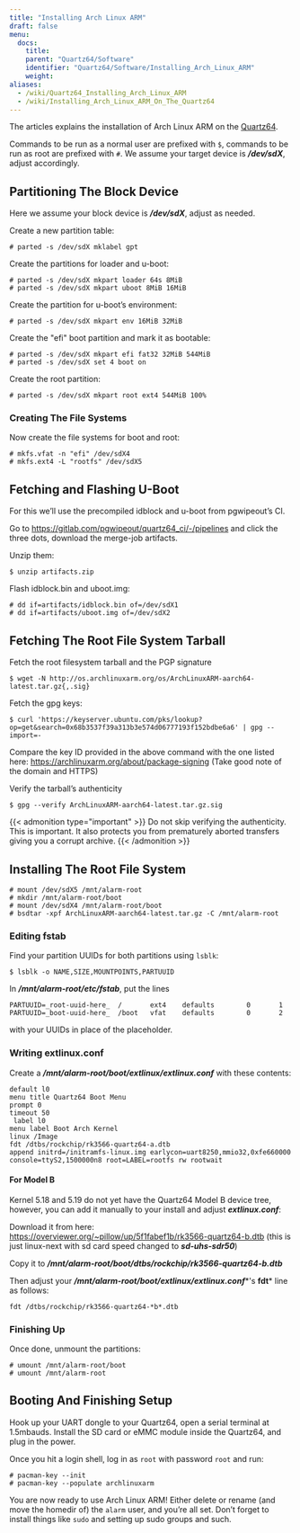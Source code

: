 ```yaml
---
title: "Installing Arch Linux ARM"
draft: false
menu:
  docs:
    title:
    parent: "Quartz64/Software"
    identifier: "Quartz64/Software/Installing_Arch_Linux_ARM"
    weight:
aliases:
  - /wiki/Quartz64_Installing_Arch_Linux_ARM
  - /wiki/Installing_Arch_Linux_ARM_On_The_Quartz64
---
```


The articles explains the installation of Arch Linux ARM on the [Quartz64](/documentation/Quartz64).

Commands to be run as a normal user are prefixed with `$`, commands to be run as root are prefixed with `#`. We assume your target device is ***/dev/sdX***, adjust accordingly.

## Partitioning The Block Device

Here we assume your block device is ***/dev/sdX***, adjust as needed.

Create a new partition table:

```console
# parted -s /dev/sdX mklabel gpt
```

Create the partitions for loader and u-boot:

```console
# parted -s /dev/sdX mkpart loader 64s 8MiB
# parted -s /dev/sdX mkpart uboot 8MiB 16MiB
```

Create the partition for u-boot’s environment:

```console
# parted -s /dev/sdX mkpart env 16MiB 32MiB
```

Create the "efi" boot partition and mark it as bootable:

```console
# parted -s /dev/sdX mkpart efi fat32 32MiB 544MiB
# parted -s /dev/sdX set 4 boot on
```

Create the root partition:

```console
# parted -s /dev/sdX mkpart root ext4 544MiB 100%
```

### Creating The File Systems

Now create the file systems for boot and root:

```console
# mkfs.vfat -n "efi" /dev/sdX4
# mkfs.ext4 -L "rootfs" /dev/sdX5
```

## Fetching and Flashing U-Boot

For this we’ll use the precompiled idblock and u-boot from pgwipeout’s CI.

Go to https://gitlab.com/pgwipeout/quartz64_ci/-/pipelines and click the three dots, download the merge-job artifacts.

Unzip them:

```console
$ unzip artifacts.zip
```

Flash idblock.bin and uboot.img:

```console
# dd if=artifacts/idblock.bin of=/dev/sdX1
# dd if=artifacts/uboot.img of=/dev/sdX2
```

## Fetching The Root File System Tarball

Fetch the root filesystem tarball and the PGP signature

```console
$ wget -N http://os.archlinuxarm.org/os/ArchLinuxARM-aarch64-latest.tar.gz{,.sig}
```

Fetch the gpg keys:

```console
$ curl 'https://keyserver.ubuntu.com/pks/lookup?op=get&search=0x68b3537f39a313b3e574d06777193f152bdbe6a6' | gpg --import=-
```

Compare the key ID provided in the above command with the one listed here: https://archlinuxarm.org/about/package-signing (Take good note of the domain and HTTPS)

Verify the tarball’s authenticity

```console
$ gpg --verify ArchLinuxARM-aarch64-latest.tar.gz.sig
```

{{< admonition type="important" >}}
 Do not skip verifying the authenticity. This is important. It also protects you from prematurely aborted transfers giving you a corrupt archive.
{{< /admonition >}}

## Installing The Root File System

```console
# mount /dev/sdX5 /mnt/alarm-root
# mkdir /mnt/alarm-root/boot
# mount /dev/sdX4 /mnt/alarm-root/boot
# bsdtar -xpf ArchLinuxARM-aarch64-latest.tar.gz -C /mnt/alarm-root
```

### Editing fstab

Find your partition UUIDs for both partitions using `lsblk`:

```console
$ lsblk -o NAME,SIZE,MOUNTPOINTS,PARTUUID
```

In ***/mnt/alarm-root/etc/fstab***, put the lines

```
PARTUUID=_root-uuid-here_  /       ext4    defaults        0       1
PARTUUID=_boot-uuid-here_  /boot   vfat    defaults        0       2
```

with your UUIDs in place of the placeholder.

### Writing extlinux.conf

Create a ***/mnt/alarm-root/boot/extlinux/extlinux.conf*** with these contents:

```
default l0
menu title Quartz64 Boot Menu
prompt 0
timeout 50
 label l0
menu label Boot Arch Kernel
linux /Image
fdt /dtbs/rockchip/rk3566-quartz64-a.dtb
append initrd=/initramfs-linux.img earlycon=uart8250,mmio32,0xfe660000 console=ttyS2,1500000n8 root=LABEL=rootfs rw rootwait
```

#### For Model B

Kernel 5.18 and 5.19 do not yet have the Quartz64 Model B device tree, however, you can add it manually to your install and adjust ***extlinux.conf***:

Download it from here: https://overviewer.org/~pillow/up/5f1fabef1b/rk3566-quartz64-b.dtb (this is just linux-next with sd card speed changed to ***sd-uhs-sdr50***)

Copy it to ***/mnt/alarm-root/boot/dtbs/rockchip/rk3566-quartz64-b.dtb***

Then adjust your ***/mnt/alarm-root/boot/extlinux/extlinux.conf****'s **fdt*** line as follows:

```
fdt /dtbs/rockchip/rk3566-quartz64-*b*.dtb
```

### Finishing Up

Once done, unmount the partitions:

```console
# umount /mnt/alarm-root/boot
# umount /mnt/alarm-root
```

## Booting And Finishing Setup

Hook up your UART dongle to your Quartz64, open a serial terminal at 1.5mbauds. Install the SD card or eMMC module inside the Quartz64, and plug in the power.

Once you hit a login shell, log in as `root` with password `root` and run:

```console
# pacman-key --init
# pacman-key --populate archlinuxarm
```

You are now ready to use Arch Linux ARM! Either delete or rename (and move the homedir of) the `alarm` user, and you’re all set. Don’t forget to install things like `sudo` and setting up sudo groups and such.
